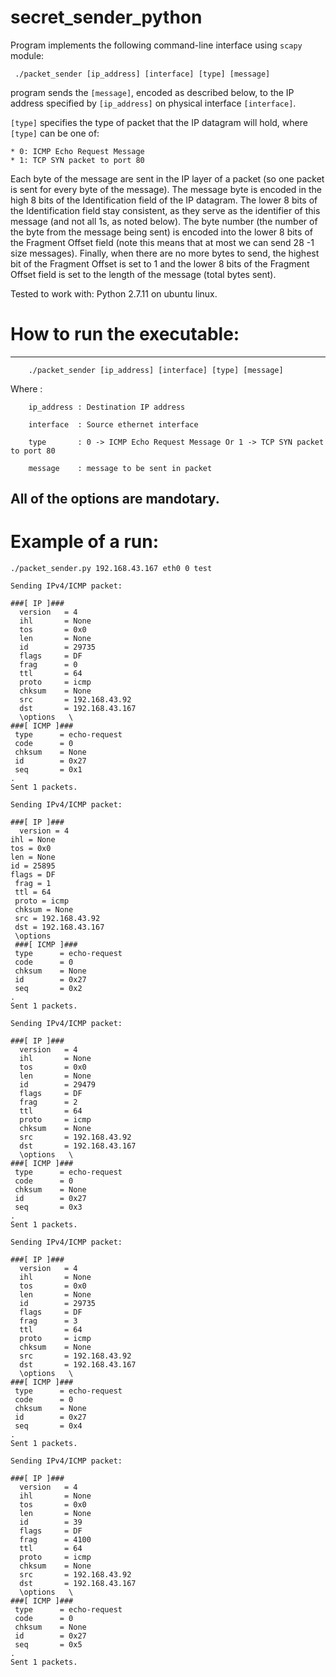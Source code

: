 # secret_sender_python

Program implements the following command-line interface using `scapy` module: 

     ./packet_sender [ip_address] [interface] [type] [message]

program sends the `[message]`, encoded as described below, to the IP address specified by `[ip_address]` 
on physical interface `[interface]`. 

`[type]` specifies the type of packet that the IP datagram will hold, where `[type]` can be one of:

    * 0: ICMP Echo Request Message
    * 1: TCP SYN packet to port 80

Each byte of the message are sent in the IP layer of a packet 
(so one packet is sent for every byte of the message).
The message byte is encoded in the high 8 bits of the Identification field of the IP datagram. 
The lower 8 bits of the Identification field stay consistent, as they serve as the identifier of 
this message (and not all 1s, as noted below).
The byte number (the number of the byte from the message being sent) is encoded 
into the lower 8 bits of the Fragment Offset field (note this means that at most we can send 28 -1 size messages). 
Finally, when there are no more bytes to send, the highest bit of the Fragment Offset is set to 1 
and the lower 8 bits of the Fragment Offset field is set to the length of the message (total bytes sent).


Tested to work with:
Python 2.7.11 on ubuntu linux.



# How to run the executable:
--------------------------
        ./packet_sender [ip_address] [interface] [type] [message]
Where :

        ip_address : Destination IP address
        
        interface  : Source ethernet interface
        
        type       : 0 -> ICMP Echo Request Message Or 1 -> TCP SYN packet to port 80
        
        message    : message to be sent in packet

 All of the options are mandotary.
---------------------------
# Example of a run:
    ./packet_sender.py 192.168.43.167 eth0 0 test

    Sending IPv4/ICMP packet:

    ###[ IP ]###
      version   = 4
      ihl       = None
      tos       = 0x0
      len       = None
      id        = 29735
      flags     = DF
      frag      = 0
      ttl       = 64
      proto     = icmp
      chksum    = None
      src       = 192.168.43.92
      dst       = 192.168.43.167
      \options   \
    ###[ ICMP ]###
     type      = echo-request
     code      = 0
     chksum    = None
     id        = 0x27
     seq       = 0x1
    .
    Sent 1 packets.

    Sending IPv4/ICMP packet:

    ###[ IP ]###
      version = 4 
    ihl = None 
    tos = 0x0 
    len = None 
    id = 25895 
    flags = DF
     frag = 1
     ttl = 64
     proto = icmp
     chksum = None
     src = 192.168.43.92
     dst = 192.168.43.167
     \options
     ###[ ICMP ]###
     type      = echo-request
     code      = 0
     chksum    = None
     id        = 0x27
     seq       = 0x2
    .
    Sent 1 packets.

    Sending IPv4/ICMP packet:

    ###[ IP ]###
      version   = 4
      ihl       = None
      tos       = 0x0
      len       = None
      id        = 29479
      flags     = DF
      frag      = 2
      ttl       = 64
      proto     = icmp
      chksum    = None
      src       = 192.168.43.92
      dst       = 192.168.43.167
      \options   \
    ###[ ICMP ]###
     type      = echo-request
     code      = 0
     chksum    = None
     id        = 0x27
     seq       = 0x3
    .
    Sent 1 packets.

    Sending IPv4/ICMP packet:

    ###[ IP ]###
      version   = 4
      ihl       = None
      tos       = 0x0
      len       = None
      id        = 29735
      flags     = DF
      frag      = 3
      ttl       = 64
      proto     = icmp
      chksum    = None
      src       = 192.168.43.92
      dst       = 192.168.43.167
      \options   \
    ###[ ICMP ]###
     type      = echo-request
     code      = 0
     chksum    = None
     id        = 0x27
     seq       = 0x4
    .
    Sent 1 packets.

    Sending IPv4/ICMP packet:

    ###[ IP ]###
      version   = 4
      ihl       = None
      tos       = 0x0
      len       = None
      id        = 39
      flags     = DF
      frag      = 4100
      ttl       = 64
      proto     = icmp
      chksum    = None
      src       = 192.168.43.92
      dst       = 192.168.43.167
      \options   \
    ###[ ICMP ]###
     type      = echo-request
     code      = 0
     chksum    = None
     id        = 0x27
     seq       = 0x5
    .
    Sent 1 packets.


